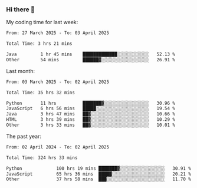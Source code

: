 ### Hi there 👋

My coding time for last week:

<!--START_SECTION:week-->

```txt
From: 27 March 2025 - To: 03 April 2025

Total Time: 3 hrs 21 mins

Java         1 hr 45 mins    █████████████░░░░░░░░░░░░   52.13 %
Other        54 mins         ██████▓░░░░░░░░░░░░░░░░░░   26.91 %
```

<!--END_SECTION:week-->

Last month:

<!--START_SECTION:month-->

```txt
From: 03 March 2025 - To: 02 April 2025

Total Time: 35 hrs 32 mins

Python       11 hrs          ███████▓░░░░░░░░░░░░░░░░░   30.96 %
JavaScript   6 hrs 56 mins   █████░░░░░░░░░░░░░░░░░░░░   19.54 %
Java         3 hrs 47 mins   ██▓░░░░░░░░░░░░░░░░░░░░░░   10.66 %
HTML         3 hrs 39 mins   ██▓░░░░░░░░░░░░░░░░░░░░░░   10.29 %
Other        3 hrs 33 mins   ██▓░░░░░░░░░░░░░░░░░░░░░░   10.01 %
```

<!--END_SECTION:month-->

The past year:

<!--START_SECTION:year-->

```txt
From: 02 April 2024 - To: 02 April 2025

Total Time: 324 hrs 33 mins

Python             100 hrs 19 mins ███████▓░░░░░░░░░░░░░░░░░   30.91 %
JavaScript         65 hrs 36 mins  █████░░░░░░░░░░░░░░░░░░░░   20.21 %
Other              37 hrs 58 mins  ███░░░░░░░░░░░░░░░░░░░░░░   11.70 %
```

<!--END_SECTION:year-->
